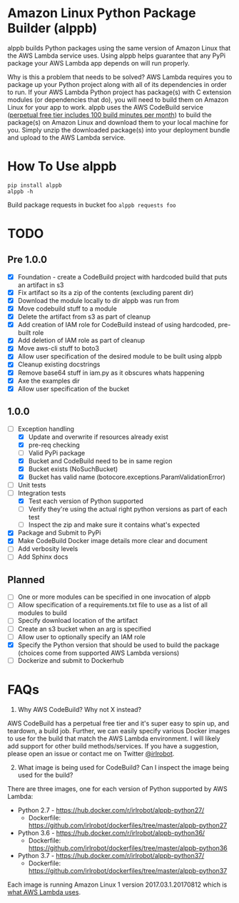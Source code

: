 # Amazon Linux Python Package Builder (alppb)
alppb builds Python packages using the same version of Amazon Linux that the AWS Lambda service uses. Using alppb helps guarantee that any PyPi package your AWS Lambda app depends on will run properly.

Why is this a problem that needs to be solved? AWS Lambda requires you to package up your Python project along with all of its dependencies in order to run. If your AWS Lambda Python project has package(s) with C extension modules (or dependencies that do), you will need to build them on Amazon Linux for your app to work. alppb uses the AWS CodeBuild service ([perpetual free tier includes 100 build minutes per month](https://aws.amazon.com/codebuild/pricing/)) to build the package(s) on Amazon Linux and download them to your local machine for you. Simply unzip the downloaded package(s) into your deployment bundle and upload to the AWS Lambda service.

# How To Use alppb

```shell
pip install alppb
alppb -h
```

Build package requests in bucket foo
`alppb requests foo`

# TODO
## Pre 1.0.0
- [X] Foundation - create a CodeBuild project with hardcoded build that puts an artifact in s3
- [X] Fix artifact so its a zip of the contents (excluding parent dir)
- [X] Download the module locally to dir alppb was run from
- [X] Move codebuild stuff to a module
- [X] Delete the artifact from s3 as part of cleanup
- [X] Add creation of IAM role for CodeBuild instead of using hardcoded, pre-built role
- [X] Add deletion of IAM role as part of cleanup
- [X] Move aws-cli stuff to boto3
- [X] Allow user specification of the desired module to be built using alppb
- [X] Cleanup existing docstrings
- [X] Remove base64 stuff in iam.py as it obscures whats happening
- [X] Axe the examples dir
- [X] Allow user specification of the bucket
## 1.0.0
- [ ] Exception handling
    - [X] Update and overwrite if resources already exist
    - [X] pre-req checking
    - [ ] Valid PyPi package
    - [X] Bucket and CodeBuild need to be in same region
    - [X] Bucket exists (NoSuchBucket)
    - [X] Bucket has valid name (botocore.exceptions.ParamValidationError)
- [ ] Unit tests
- [ ] Integration tests
    - [X] Test each version of Python supported
    - [ ] Verify they're using the actual right python versions as part of each test
    - [ ] Inspect the zip and make sure it contains what's expected
- [x] Package and Submit to PyPi
- [x] Make CodeBuild Docker image details more clear and document
- [ ] Add verbosity levels
- [ ] Add Sphinx docs
## Planned
- [ ] One or more modules can be specified in one invocation of alppb
- [ ] Allow specification of a requirements.txt file to use as a list of all modules to build
- [ ] Specify download location of the artifact
- [ ] Create an s3 bucket when an arg is specified
- [ ] Allow user to optionally specify an IAM role
- [X] Specify the Python version that should be used to build the package (choices come from supported AWS Lambda versions)
- [ ] Dockerize and submit to Dockerhub

# FAQs
1) Why AWS CodeBuild? Why not X instead?

AWS CodeBuild has a perpetual free tier and it's super easy to spin up, and teardown, a build job. Further, we can easily specify various Docker images to use for the build that match the AWS Lambda environment. I will likely add support for other build methods/services. If you have a suggestion, please open an issue or contact me on Twitter [@irlrobot](https://twitter.com/irlrobot).

2) What image is being used for CodeBuild? Can I inspect the image being used for the build?

There are three images, one for each version of Python supported by AWS Lambda:
* Python 2.7 - https://hub.docker.com/r/irlrobot/alppb-python27/
    * Dockerfile: https://github.com/irlrobot/dockerfiles/tree/master/alppb-python27
* Python 3.6 - https://hub.docker.com/r/irlrobot/alppb-python36/
    * Dockerfile: https://github.com/irlrobot/dockerfiles/tree/master/alppb-python36
* Python 3.7 - https://hub.docker.com/r/irlrobot/alppb-python37/
    * Dockerfile: https://github.com/irlrobot/dockerfiles/tree/master/alppb-python37

Each image is running Amazon Linux 1 version 2017.03.1.20170812 which is [what AWS Lambda uses](https://docs.aws.amazon.com/lambda/latest/dg/current-supported-versions.html).
